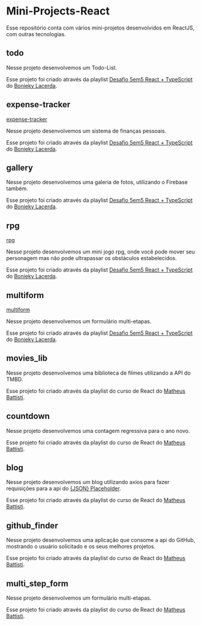 # Mini-Projects-React
Esse repositório conta com vários mini-projetos desenvolvidos em ReactJS, com outras tecnologias.

## todo
Nesse projeto desenvolvemos um Todo-List.

Esse projeto foi criado através da playlist [Desafio 5em5 React + TypeScript](https://www.youtube.com/playlist?list=PL_kvSTSEFm2CwHCtvTk0llGDvM0L2jx3O) do [Bonieky Lacerda](https://github.com/bonieky).

## expense-tracker
[expense-tracker](https://mini-projects-react-expense-tracker.vercel.app/)

Nesse projeto desenvolvemos um sistema de finanças pessoais.

Esse projeto foi criado através da playlist [Desafio 5em5 React + TypeScript](https://www.youtube.com/playlist?list=PL_kvSTSEFm2CwHCtvTk0llGDvM0L2jx3O) do [Bonieky Lacerda](https://github.com/bonieky).

## gallery
Nesse projeto desenvolvemos uma galeria de fotos, utilizando o Firebase também.

Esse projeto foi criado através da playlist [Desafio 5em5 React + TypeScript](https://www.youtube.com/playlist?list=PL_kvSTSEFm2CwHCtvTk0llGDvM0L2jx3O) do [Bonieky Lacerda](https://github.com/bonieky).

## rpg
[rpg](https://rpg-thaisdss.vercel.app/)

Nesse projeto desenvolvemos um mini jogo rpg, onde você pode mover seu personagem mas não pode ultrapassar os obstáculos estabelecidos.

Esse projeto foi criado através da playlist [Desafio 5em5 React + TypeScript](https://www.youtube.com/playlist?list=PL_kvSTSEFm2CwHCtvTk0llGDvM0L2jx3O) do [Bonieky Lacerda](https://github.com/bonieky).

## multiform
[multiform](https://multiform-one.vercel.app/)

Nesse projeto desenvolvemos um formulário multi-etapas.

Esse projeto foi criado através da playlist [Desafio 5em5 React + TypeScript](https://www.youtube.com/playlist?list=PL_kvSTSEFm2CwHCtvTk0llGDvM0L2jx3O) do [Bonieky Lacerda](https://github.com/bonieky).

## movies_lib
Nesse projeto desenvolvemos uma biblioteca de filmes utilizando a API do TMBD.

Esse projeto foi criado através da playlist do curso de React do [Matheus Battisti](https://github.com/matheusbattisti).

## countdown
Nesse projeto desenvolvemos uma contagem regressiva para o ano novo.

Esse projeto foi criado através da playlist do curso de React do [Matheus Battisti](https://github.com/matheusbattisti).

## blog
Nesse projeto desenvolvemos um blog utilizando axios para fazer requisições para a api do [{JSON} Placeholder](https://jsonplaceholder.typicode.com/).

Esse projeto foi criado através da playlist do curso de React do [Matheus Battisti](https://github.com/matheusbattisti).

## github_finder
Nesse projeto desenvolvemos uma aplicação que consome a api do GitHub, mostrando o usuário solicitado e os seus melhores projetos.

Esse projeto foi criado através da playlist do curso de React do [Matheus Battisti](https://github.com/matheusbattisti).

## multi_step_form
Nesse projeto desenvolvemos um formulário multi-etapas.

Esse projeto foi criado através da playlist do curso de React do [Matheus Battisti](https://github.com/matheusbattisti).
